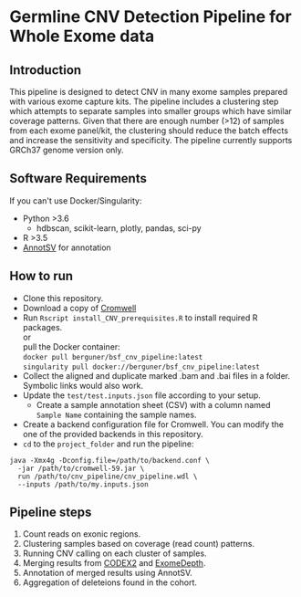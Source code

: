 # Germline CNV Detection Pipeline for Whole Exome data

## Introduction
This pipeline is designed to detect CNV in many exome samples prepared with various exome capture kits.
The pipeline includes a clustering step which attempts to separate samples into smaller groups which have similar coverage patterns.
Given that there are enough number (>12) of samples from each exome panel/kit, the clustering should reduce the batch effects and increase the sensitivity and specificity.
The pipeline currently supports GRCh37 genome version only.

## Software Requirements
If you can't use Docker/Singularity:
* Python >3.6 
    * hdbscan, scikit-learn, plotly, pandas, sci-py
* R >3.5
* [AnnotSV](https://lbgi.fr/AnnotSV/) for annotation

## How to run
* Clone this repository.
* Download a copy of [Cromwell](https://github.com/broadinstitute/cromwell)
* Run `Rscript install_CNV_prerequisites.R` to install required R packages.\
   or\
   pull the Docker container:\
   `docker pull berguner/bsf_cnv_pipeline:latest`\
   `singularity pull docker://berguner/bsf_cnv_pipeline:latest`
* Collect the aligned and duplicate marked .bam and .bai files in a folder. Symbolic links would also work.
* Update the `test/test.inputs.json` file according to your setup.
  * Create a sample annotation sheet (CSV) with a column named `Sample Name` containing the sample names. 
* Create a backend configuration file for Cromwell. You can modify the one of the provided backends in this repository.
* `cd` to the `project_folder` and run the pipeline:
```
java -Xmx4g -Dconfig.file=/path/to/backend.conf \
  -jar /path/to/cromwell-59.jar \
  run /path/to/cnv_pipeline/cnv_pipeline.wdl \
  --inputs /path/to/my.inputs.json
```

## Pipeline steps
1. Count reads on exonic regions.
2. Clustering samples based on coverage (read count) patterns.
3. Running CNV calling on each cluster of samples.
4. Merging results from [CODEX2](https://github.com/yuchaojiang/CODEX2) and [ExomeDepth](https://cran.r-project.org/web/packages/ExomeDepth/index.html).
5. Annotation of merged results using AnnotSV.
6. Aggregation of deleteions found in the cohort.